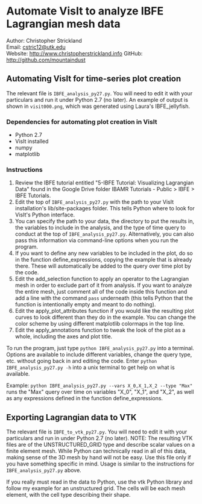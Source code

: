 # Automate VisIt to analyze IBFE Lagrangian mesh data

Author: Christopher Strickland   
Email: cstric12@utk.edu   
Website: http://www.christopherstrickland.info
GitHub: http://github.com/mountaindust

## Automating VisIt for time-series plot creation

The relevant file is `IBFE_analysis_py27.py`. You will need to edit it with your 
particulars and run it under Python 2.7 (no later). An example of output is shown in `visit000.png`, which was generated using Laura's IBFE_jellyfish.

### Dependencies for automating plot creation in VisIt
- Python 2.7
- VisIt installed
- numpy
- matplotlib

### Instructions
1. Review the IBFE tutorial entitled "5-IBFE Tutorial: Visualizing Lagrangian Data" found in the Google Drive folder IBAMR Tutorials - Public > IBFE > IBFE Tutorials.
2. Edit the top of `IBFE_analysis_py27.py` with the path to your VisIt installation's lib/site-packages folder. This tells Python where to look for VisIt's Python interface.
3. You can specify the path to your data, the directory to put the results in, the variables to include in the analysis, and the type of time query to conduct at the top of `IBFE_analysis_py27.py`. Alternatively, you can also pass this information via command-line options when you run the program.
4. If you want to define any new variables to be included in the plot, do so in the function define_expressions, copying the example that is already there. These will automatically be added to the query over time plot by the code.
5. Edit the add_selection function to apply an operator to the Lagrangian mesh in order to exclude part of it from analysis. If you want to analyze the entire mesh, just comment all of the code inside this function and add a line with the command `pass` underneath (this tells Python that the function is intentionally empty and meant to do nothing).
6. Edit the apply\_plot\_attributes function if you would like the resulting plot curves to look different than they do in the example. You can change the color scheme by using different matplotlib colormaps in the top line.
7. Edit the apply\_annotations function to tweak the look of the plot as a whole, including the axes and plot title.

To run the program, just type `python IBFE_analysis_py27.py` into a terminal. Options are available to include different variables, change the query type, etc. without going back in and editing the code. Enter `python IBFE_analysis_py27.py -h` into a unix terminal to get help on what is available.

Example: `python IBFE_analysis_py27.py --vars X_0,X_1,X_2 --type "Max"` runs the "Max" query over time on variables "X\_0", "X\_1", and "X\_2", as well as any expressions defined in the function define\_expressions.

## Exporting Lagrangian data to VTK

The relevant file is `IBFE_to_vtk_py27.py`. You will need to edit it with your 
particulars and run in under Python 2.7 (no later). NOTE: The resulting VTK files 
are of the UNSTRUCTURED_GRID type and describe scalar values on a finite element mesh. 
While Python can technically read in all of this data, making sense of the 3D mesh 
by hand will not be easy. Use this file only if you have something specific in mind. 
Usage is similar to the instructions for `IBFE_analysis_py27.py` above.

If you really must read in the data to Python, use the vtk Python library and
follow my example for an unstructured grid. The cells will be each mesh element,
with the cell type describing their shape.
